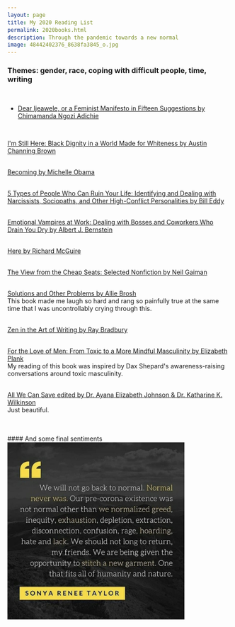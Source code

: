 ```yaml
--- 
layout: page
title: My 2020 Reading List
permalink: 2020books.html
description: Through the pandemic towards a new normal
image: 48442402376_8638fa3845_o.jpg
---
```


### Themes: gender, race, coping with difficult people, time, writing
<br/>

* [Dear Ijeawele, or a Feminist Manifesto in Fifteen Suggestions by Chimamanda Ngozi Adichie](https://www.chimamanda.com/book/dear-ijeawele-or-a-feminist-manifesto-in-fifteen-suggestions/)  
<br/>

[I'm Still Here: Black Dignity in a World Made for Whiteness by Austin Channing Brown](http://austinchanning.com/the-book)  
<br/>

[Becoming by Michelle Obama](https://becomingmichelleobama.com/)  
<br/>

[5 Types of People Who Can Ruin Your Life: Identifying and Dealing with Narcissists, Sociopaths, and Other High-Conflict Personalities by Bill Eddy](https://www.highconflictinstitute.com/bookstores/5-types-of-people-who-can-ruin-your-life)  
<br/>

[Emotional Vampires at Work: Dealing with Bosses and Coworkers Who Drain You Dry by Albert J. Bernstein](https://www.goodreads.com/book/show/17118698-emotional-vampires-at-work)  
<br/>

[Here by Richard McGuire](https://www.richard-mcguire.com/new-page-4)  
<br/>

[The View from the Cheap Seats: Selected Nonfiction by Neil Gaiman](https://www.neilgaiman.com/works/Books/The+View+from+the+Cheap+Seats%3A+Selected+Nonfiction/)  
<br/>

[Solutions and Other Problems by Allie Brosh](http://hyperboleandahalf.blogspot.com/)<br/>
This book made me laugh so hard and rang so painfully true at the same time that I was uncontrollably crying through this.  
<br/>

[Zen in the Art of Writing by Ray Bradbury](https://www.goodreads.com/book/show/103761.Zen_in_the_Art_of_Writing)  
<br/> 

[For the Love of Men: From Toxic to a More Mindful Masculinity by Elizabeth Plank](http://www.elizabethplank.com/book)<br/>
My reading of this book was inspired by Dax Shepard's awareness-raising conversations around toxic masculinity.  
<br/>

[All We Can Save edited by Dr. Ayana Elizabeth Johnson & Dr. Katharine K. Wilkinson](https://www.allwecansave.earth/)<br/>
Just beautiful.  
<br/>

<br/>
#### And some final sentiments 
<br/>
<img src="../assets/images/sonyareneetaylor.jpg" width="400">
